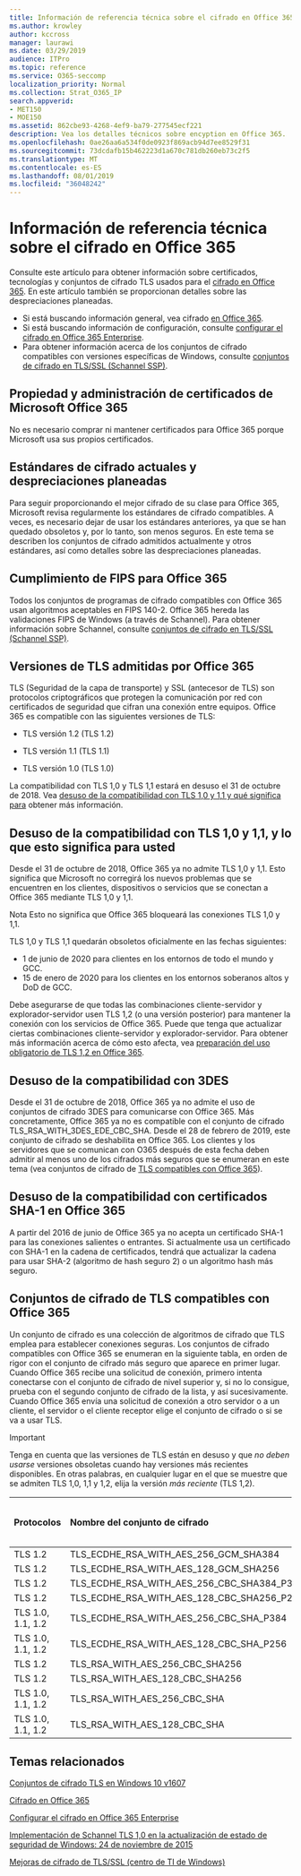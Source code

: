 ```yaml
---
title: Información de referencia técnica sobre el cifrado en Office 365
ms.author: krowley
author: kccross
manager: laurawi
ms.date: 03/29/2019
audience: ITPro
ms.topic: reference
ms.service: O365-seccomp
localization_priority: Normal
ms.collection: Strat_O365_IP
search.appverid:
- MET150
- MOE150
ms.assetid: 862cbe93-4268-4ef9-ba79-277545ecf221
description: Vea los detalles técnicos sobre encyption en Office 365.
ms.openlocfilehash: 0ae26aa6a534f0de0923f869acb94d7ee8529f31
ms.sourcegitcommit: 73dcdafb15b462223d1a670c781db260eb73c2f5
ms.translationtype: MT
ms.contentlocale: es-ES
ms.lasthandoff: 08/01/2019
ms.locfileid: "36048242"
---
```

# <a name="technical-reference-details-about-encryption-in-office-365"></a>Información de referencia técnica sobre el cifrado en Office 365

Consulte este artículo para obtener información sobre certificados, tecnologías y conjuntos de cifrado TLS usados para el [cifrado en Office 365](encryption.md). En este artículo también se proporcionan detalles sobre las despreciaciones planeadas.
  
- Si está buscando información general, vea cifrado [en Office 365](encryption.md).
- Si está buscando información de configuración, consulte [configurar el cifrado en Office 365 Enterprise](set-up-encryption.md).
- Para obtener información acerca de los conjuntos de cifrado compatibles con versiones específicas de Windows, consulte [conjuntos de cifrado en TLS/SSL (Schannel SSP)](https://docs.microsoft.com/windows/desktop/SecAuthN/cipher-suites-in-schannel).
    
## <a name="microsoft-office-365-certificate-ownership-and-management"></a>Propiedad y administración de certificados de Microsoft Office 365

No es necesario comprar ni mantener certificados para Office 365 porque Microsoft usa sus propios certificados.
  
## <a name="current-encryption-standards-and-planned-deprecations"></a>Estándares de cifrado actuales y despreciaciones planeadas

Para seguir proporcionando el mejor cifrado de su clase para Office 365, Microsoft revisa regularmente los estándares de cifrado compatibles. A veces, es necesario dejar de usar los estándares anteriores, ya que se han quedado obsoletos y, por lo tanto, son menos seguros. En este tema se describen los conjuntos de cifrado admitidos actualmente y otros estándares, así como detalles sobre las despreciaciones planeadas. 

## <a name="fips-compliance-for-office-365"></a>Cumplimiento de FIPS para Office 365
Todos los conjuntos de programas de cifrado compatibles con Office 365 usan algoritmos aceptables en FIPS 140-2. Office 365 hereda las validaciones FIPS de Windows (a través de Schannel). Para obtener información sobre Schannel, consulte [conjuntos de cifrado en TLS/SSL (Schannel SSP)](https://docs.microsoft.com/windows/desktop/SecAuthN/cipher-suites-in-schannel).
  
## <a name="versions-of-tls-supported-by-office-365"></a>Versiones de TLS admitidas por Office 365

TLS (Seguridad de la capa de transporte) y SSL (antecesor de TLS) son protocolos criptográficos que protegen la comunicación por red con certificados de seguridad que cifran una conexión entre equipos. Office 365 es compatible con las siguientes versiones de TLS:
  
- TLS versión 1.2 (TLS 1.2)
    
- TLS versión 1.1 (TLS 1.1)
    
- TLS versión 1.0 (TLS 1.0)
    
 La compatibilidad con TLS 1,0 y TLS 1,1 estará en desuso el 31 de octubre de 2018. Vea [desuso de la compatibilidad con TLS 1,0 y 1,1 y qué significa para](technical-reference-details-about-encryption.md#TLS11and12deprecation) obtener más información. 
  
## <a name="deprecating-support-for-tls-10-and-11-and-what-this-means-for-you"></a>Desuso de la compatibilidad con TLS 1,0 y 1,1, y lo que esto significa para usted
<a name="TLS11and12deprecation"> </a>

Desde el 31 de octubre de 2018, Office 365 ya no admite TLS 1,0 y 1,1. Esto significa que Microsoft no corregirá los nuevos problemas que se encuentren en los clientes, dispositivos o servicios que se conectan a Office 365 mediante TLS 1,0 y 1,1.

Nota Esto no significa que Office 365 bloqueará las conexiones TLS 1,0 y 1,1. 

TLS 1,0 y TLS 1,1 quedarán obsoletos oficialmente en las fechas siguientes:
- 1 de junio de 2020 para clientes en los entornos de todo el mundo y GCC.
- 15 de enero de 2020 para los clientes en los entornos soberanos altos y DoD de GCC. 

Debe asegurarse de que todas las combinaciones cliente-servidor y explorador-servidor usen TLS 1,2 (o una versión posterior) para mantener la conexión con los servicios de Office 365. Puede que tenga que actualizar ciertas combinaciones cliente-servidor y explorador-servidor. Para obtener más información acerca de cómo esto afecta, vea [preparación del uso obligatorio de TLS 1,2 en Office 365](https://support.microsoft.com/en-us/help/4057306/preparing-for-tls-1-2-in-office-365).
  
## <a name="deprecating-support-for-3des"></a>Desuso de la compatibilidad con 3DES
<a name="TLS11and12deprecation"> </a>

Desde el 31 de octubre de 2018, Office 365 ya no admite el uso de conjuntos de cifrado 3DES para comunicarse con Office 365. Más concretamente, Office 365 ya no es compatible con el conjunto de cifrado TLS_RSA_WITH_3DES_EDE_CBC_SHA. Desde el 28 de febrero de 2019, este conjunto de cifrado se deshabilita en Office 365. Los clientes y los servidores que se comunican con O365 después de esta fecha deben admitir al menos uno de los cifrados más seguros que se enumeran en este tema (vea conjuntos de cifrado de [TLS compatibles con Office 365](technical-reference-details-about-encryption.md#TLSCipherSuites)).
  
## <a name="deprecating-sha-1-certificate-support-in-office-365"></a>Desuso de la compatibilidad con certificados SHA-1 en Office 365
<a name="TLS11and12deprecation"> </a>

A partir del 2016 de junio de Office 365 ya no acepta un certificado SHA-1 para las conexiones salientes o entrantes. Si actualmente usa un certificado con SHA-1 en la cadena de certificados, tendrá que actualizar la cadena para usar SHA-2 (algoritmo de hash seguro 2) o un algoritmo hash más seguro.
  
## <a name="tls-cipher-suites-supported-by-office-365"></a>Conjuntos de cifrado de TLS compatibles con Office 365
<a name="TLSCipherSuites"> </a>

Un conjunto de cifrado es una colección de algoritmos de cifrado que TLS emplea para establecer conexiones seguras. Los conjuntos de cifrado compatibles con Office 365 se enumeran en la siguiente tabla, en orden de rigor con el conjunto de cifrado más seguro que aparece en primer lugar. Cuando Office 365 recibe una solicitud de conexión, primero intenta conectarse con el conjunto de cifrado de nivel superior y, si no lo consigue, prueba con el segundo conjunto de cifrado de la lista, y así sucesivamente. Cuando Office 365 envía una solicitud de conexión a otro servidor o a un cliente, el servidor o el cliente receptor elige el conjunto de cifrado o si se va a usar TLS.

> [!IMPORTANT]
> Tenga en cuenta que las versiones de TLS están en desuso y que *no deben usarse* versiones obsoletas cuando hay versiones más recientes disponibles. En otras palabras, en cualquier lugar en el que se muestre que se admiten TLS 1,0, 1,1 y 1,2, elija la versión *más reciente* (TLS 1,2).
  
|**Protocolos**|**Nombre del conjunto de cifrado**|**Algoritmo/fuerza de intercambio de claves**|**Compatibilidad con confidencialidad directa perfecta**|**Algoritmo de autenticación/seguridad**|**Cifrado o seguridad**|
|:-----|:-----|:-----|:-----|:-----|:-----|
|TLS 1.2  <br/> |TLS_ECDHE_RSA_WITH_AES_256_GCM_SHA384  <br/> |ECDH/192  <br/> |Sí  <br/> |RSA/112  <br/> |AES/256  <br/> |
|TLS 1.2  <br/> |TLS_ECDHE_RSA_WITH_AES_128_GCM_SHA256  <br/> |ECDH/128  <br/> |Sí  <br/> |RSA/112  <br/> |AES/128  <br/> |
|TLS 1.2  <br/> |TLS_ECDHE_RSA_WITH_AES_256_CBC_SHA384_P384  <br/> |ECDH/192  <br/> |Sí  <br/> |RSA/112  <br/> |AES/256  <br/> |
|TLS 1.2  <br/> |TLS_ECDHE_RSA_WITH_AES_128_CBC_SHA256_P256  <br/> |ECDH/128  <br/> |Sí  <br/> |RSA/112  <br/> |AES/128  <br/> |
|TLS 1.0, 1.1, 1.2  <br/> |TLS_ECDHE_RSA_WITH_AES_256_CBC_SHA_P384  <br/> |ECDH/192  <br/> |Sí  <br/> |RSA/112  <br/> |AES/256  <br/> |
|TLS 1.0, 1.1, 1.2  <br/> |TLS_ECDHE_RSA_WITH_AES_128_CBC_SHA_P256  <br/> |ECDH/128  <br/> |Sí  <br/> |RSA/112  <br/> |AES/128  <br/> |
|TLS 1.2  <br/> |TLS_RSA_WITH_AES_256_CBC_SHA256  <br/> |RSA/112  <br/> |No  <br/> |RSA/112  <br/> |AES/256  <br/> |
|TLS 1.2  <br/> |TLS_RSA_WITH_AES_128_CBC_SHA256  <br/> |RSA/112  <br/> |No  <br/> |RSA/112  <br/> |AES/128  <br/> |
|TLS 1.0, 1.1, 1.2  <br/> |TLS_RSA_WITH_AES_256_CBC_SHA  <br/> |RSA/112  <br/> |No  <br/> |RSA/112  <br/> |AES/256  <br/> |
|TLS 1.0, 1.1, 1.2  <br/> |TLS_RSA_WITH_AES_128_CBC_SHA  <br/> |RSA/112  <br/> |No  <br/> |RSA/112  <br/> |AES/128  <br/> |
   
## <a name="related-topics"></a>Temas relacionados
[Conjuntos de cifrado TLS en Windows 10 v1607](https://docs.microsoft.com/windows/desktop/SecAuthN/tls-cipher-suites-in-windows-10-v1607)

[Cifrado en Office 365](encryption.md)
  
[Configurar el cifrado en Office 365 Enterprise](set-up-encryption.md)
  
[Implementación de Schannel TLS 1,0 en la actualización de estado de seguridad de Windows: 24 de noviembre de 2015](https://support.microsoft.com/kb/3117336)
  
[Mejoras de cifrado de TLS/SSL (centro de TI de Windows)](https://technet.microsoft.com/en-us/library/cc766285%28v=ws.10%29.aspx)
  

